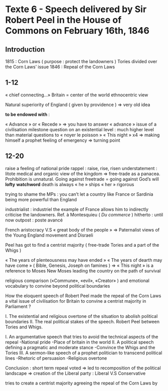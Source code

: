 # Texte 6 - Speech delivered by Sir Robert Peel in the House of Commons on February 16th, 1846 

## Introduction 

1815 : Corn Laws ( purpose : protect the landowners )
Tories divided over the Corn Laws’ issue 
1846 : Repeal of the Corn Laws 

## 1-12

« chief connecting…» Britain = center of the world 
ethnocentric view

Natural superiority of England ( given by providence ) ⇒ very old idea 

**to be endowed with** : 

« Advance » or « Recede » ⇒ you have to answer « advance » 
issue of a civilisation
milestone 
question on an existential level : much higher level than material questions to « noyer le poisson »
 « This night » x4 ⇒ making himself a prophet 
  feeling of emergency ⇒ turning point 

## 12-20

raise a feeling of national pride 
rappel : raise, rise, risen 
understatement : litote 
medical and organic view of the kingdom ⇒ free-trade as a panacea. 
Prohibition is unnatural.
Going against freetrade = going against God’s will
**lofty** 
**watchword** 
death is always « he »
ships « her »
rigorous 

trying to shame the MPs : you can’t let a country like France or Sardinia being more powerful than England 

industrialist : industriel 
the example of France allows him to indirectly criticise the landowners.
Ref. à Montesquieu ( *Du commerce* )
hitherto : until now 
outpost : poste avancé 

French aristocracy V.S « great body of the people » ⇒ Paternalist views of the Young England movement and Disraeli

Peel has got to find a centrist majority ( free-trade Tories and a part of the Whigs )

« The years of plenteousness may have ended » « The years of dearth may have come » ( Bible, Genesis, Joseph on famines ) ⇒ « This night » is a reference to Moses 
New Moses leading the country on the path of survival 

religious comparison («Commune», «evil», «Creator» ) and emotional vocabulary to convine beyond political boundaries 

How the eloquent speech of Robert Peel made the repeal of the Corn Laws a vital issue of civilisation for Britain to convine a centrist majority in Parliament ? 

I. The existential and religious overtone of the situation to abolish political boundaries 
II. The real political stakes of the speech. Robert Peel between Tories and Whigs. 

I. An argumentative speech that tries to avoid the technical aspects of the repeal 
-National pride
-Place of britain in the world
II. A political speech defining a pragmatic and moderate stance
-Convince the Whigs and the Tories
III. A sermon-like speech of a prophet politician to transcend political lines 
-Rhetoric of persuasion
-Religious overtone

Conclusion : short term repeal voted ⇒ led to recomposition of the political landscape ⇒ creation of the Liberal party : Liberal V.S Conservative 


tries to create a centrist majority agreeing the repeal of the Corn Laws by 

